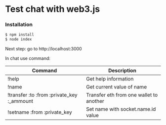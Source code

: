 # Test chat with web3.js

### Installation
```sh
$ npm install
$ node index
```
Next step: go to http://localhost:3000

In chat use command:

| Command | Description |
| ------ | ------ |
| !help | Get help information |
| !name | Get current value of name |
| !transfer :to :from :private_key :_ammount | Transfer eth from one wallet to another |
| !setname :from :private_key | Set name with socket.name.id value |
